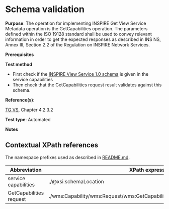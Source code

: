 # Schema validation

**Purpose**: The operation for implementing INSPIRE Get View Service Metadata operation is the GetCapabilities operation. The parameters defined within the ISO 19128 standard shall be used to convey relevant information in order to get the expected responses as described in INS NS, Annex III, Section 2.2 of the Regulation on INSPIRE Network Services.

**Prerequisites**

**Test method**

* First check if the [INSPIRE View Service 1.0 schema](http://inspire.ec.europa.eu/schemas/inspire_vs/1.0/inspire_vs.xsd) is given in the service capabilities
* Then check that the GetCapabilities request result validates against this schema.

**Reference(s)**: 

[TG VS](./README.md#ref_TG_VS), Chapter 4.2.3.2

**Test type**: Automated

**Notes**

## Contextual XPath references

The namespace prefixes used as described in [README.md](./README.md#namespaces).

Abbreviation                                               |  XPath expression (relative to wms:WMS_Capabilities)
---------------------------------------------------------- | -------------------------------------------------------------------------
service capabilities <a name="service Capabilities"></a>   | ./@xsi:schemaLocation
GetCapabilities request <a name="GetCapabilities request"></a>   | ./wms:Capability/wms:Request/wms:GetCapabilities/wms:DCPType/wms:HTTP/wms:Get/wms:OnlineResource[@xlink:href]
